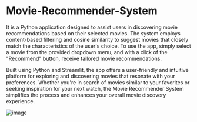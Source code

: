# Movie-Recommender-System
It is a Python application designed to assist users in discovering movie recommendations based on their selected movies. The system employs content-based filtering and cosine similarity to suggest movies that closely match the characteristics of the user's choice. To use the app, simply select a movie from the provided dropdown menu, and with a click of the "Recommend" button, receive tailored movie recommendations.

Built using Python and Streamlit, the app offers a user-friendly and intuitive platform for exploring and discovering movies that resonate with your preferences. Whether you're in search of movies similar to your favorites or seeking inspiration for your next watch, the Movie Recommender System simplifies the process and enhances your overall movie discovery experience.

![image](https://github.com/Rishi0510/Movie-Recommender-System/assets/103258238/2808ec59-02e8-4e74-8067-bab13e25b7bf)
